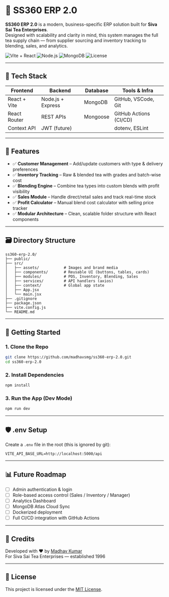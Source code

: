 # 🧭 SS360 ERP 2.0

**SS360 ERP 2.0** is a modern, business-specific ERP solution built for **Siva Sai Tea Enterprises**.  
Designed with scalability and clarity in mind, this system manages the full tea supply chain — from supplier sourcing and inventory tracking to blending, sales, and analytics.

![Vite + React](https://img.shields.io/badge/Vite-%5E4.0-blueviolet?style=flat-square&logo=vite&logoColor=white)
![Node.js](https://img.shields.io/badge/Node.js-%5E18.0-green?style=flat-square&logo=node.js&logoColor=white)
![MongoDB](https://img.shields.io/badge/Database-MongoDB-green?style=flat-square&logo=mongodb)
![License](https://img.shields.io/github/license/madhavsmg/ss360-erp-2.0)

---

## 📆 Tech Stack

| Frontend     | Backend           | Database | Tools & Infra          |
| ------------ | ----------------- | -------- | ---------------------- |
| React + Vite | Node.js + Express | MongoDB  | GitHub, VSCode, Git    |
| React Router | REST APIs         | Mongoose | GitHub Actions (CI/CD) |
| Context API  | JWT (future)      |          | dotenv, ESLint         |

---

## 🧩 Features

- ✅ **Customer Management** – Add/update customers with type & delivery preferences
- ✅ **Inventory Tracking** – Raw & blended tea with grades and batch-wise cost
- ✅ **Blending Engine** – Combine tea types into custom blends with profit visibility
- ✅ **Sales Module** – Handle direct/retail sales and track real-time stock
- ✅ **Profit Calculator** – Manual blend cost calculator with selling price tracker
- ✅ **Modular Architecture** – Clean, scalable folder structure with React components

---

## 🗃️ Directory Structure

```
ss360-erp-2.0/
├── public/
├── src/
│   ├── assets/           # Images and brand media
│   ├── components/       # Reusable UI (buttons, tables, cards)
│   ├── modules/          # POS, Inventory, Blending, Sales
│   ├── services/         # API handlers (axios)
│   ├── context/          # Global app state
│   ├── App.jsx
│   └── main.jsx
├── .gitignore
├── package.json
├── vite.config.js
└── README.md
```

---

## 🚀 Getting Started

### 1. Clone the Repo

```bash
git clone https://github.com/madhavsmg/ss360-erp-2.0.git
cd ss360-erp-2.0
```

### 2. Install Dependencies

```bash
npm install
```

### 3. Run the App (Dev Mode)

```bash
npm run dev
```

---

## 🛡️ .env Setup

Create a `.env` file in the root (this is ignored by git):

```env
VITE_API_BASE_URL=http://localhost:5000/api
```

---

## 📊 Future Roadmap

- [ ] Admin authentication & login
- [ ] Role-based access control (Sales / Inventory / Manager)
- [ ] Analytics Dashboard
- [ ] MongoDB Atlas Cloud Sync
- [ ] Dockerized deployment
- [ ] Full CI/CD integration with GitHub Actions

---

## 🙏 Credits

Developed with ❤️ by [Madhav Kumar](https://github.com/madhavsmg)  
For Siva Sai Tea Enterprises — established 1996

---

## 📄 License

This project is licensed under the [MIT License](LICENSE).
